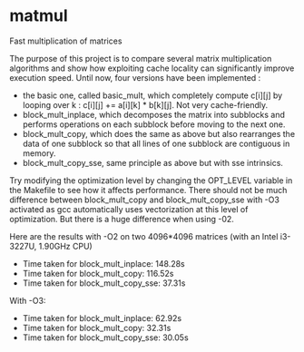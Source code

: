# matmul
Fast multiplication of matrices

The purpose of this project is to compare several matrix multiplication algorithms and show how exploiting cache locality
can significantly improve execution speed.
Until now, four versions have been implemented : 
- the basic one, called basic_mult, which completely compute c[i][j] by looping over k : c[i][j] += a[i][k] * b[k][j].
Not very cache-friendly.
- block_mult_inplace, which decomposes the matrix into subblocks and performs operations on each subblock before moving to the next one.
- block_mult_copy, which does the same as above but also rearranges the data of one subblock so that all lines of one subblock 
are contiguous in memory.
- block_mult_copy_sse, same principle as above but with sse intrinsics.

Try modifying the optimization level by changing the OPT_LEVEL variable in the Makefile to see how it affects performance. 
There should not be much difference between block_mult_copy and block_mult_copy_sse with -O3 activated as gcc automatically uses
vectorization at this level of optimization. But there is a huge difference when using -02.

Here are the results with -O2 on two 4096*4096 matrices (with an Intel i3-3227U, 1.90GHz CPU)
- Time taken for block_mult_inplace: 148.28s
- Time taken for block_mult_copy: 116.52s
- Time taken for block_mult_copy_sse: 37.31s

With -O3:
- Time taken for block_mult_inplace: 62.92s
- Time taken for block_mult_copy: 32.31s
- Time taken for block_mult_copy_sse: 30.05s

